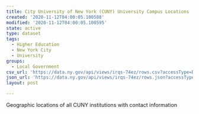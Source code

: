 ```yaml
---
title: City University of New York (CUNY) University Campus Locations
created: '2020-11-12T04:00:05.100588'
modified: '2020-11-12T04:00:05.100595'
state: active
type: dataset
tags:
  - Higher Education
  - New York City
  - University
groups:
  - Local Government
csv_url: 'https://data.ny.gov/api/views/irqs-74ez/rows.csv?accessType=DOWNLOAD'
json_url: 'https://data.ny.gov/api/views/irqs-74ez/rows.json?accessType=DOWNLOAD'
layout: post

---
```

Geographic locations of all CUNY institutions with contact information
